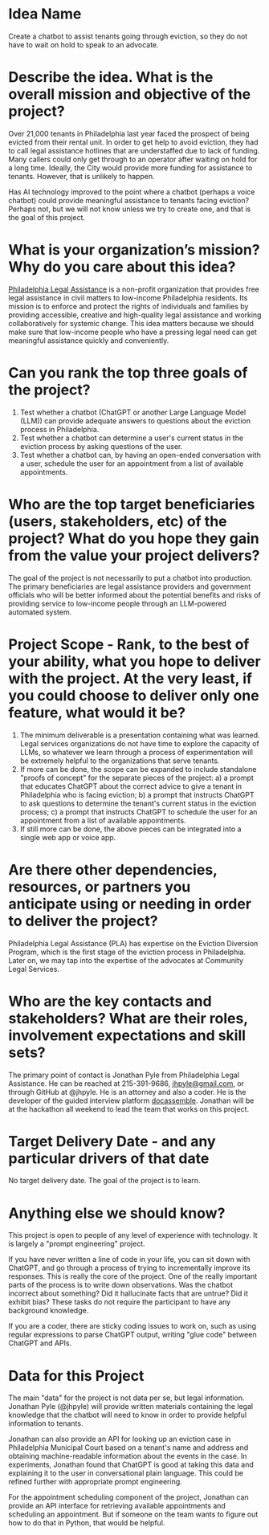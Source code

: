 # Idea Name

Create a chatbot to assist tenants going through eviction, so they do not have to wait on hold to speak to an advocate.

# Describe the idea. What is the overall mission and objective of the project? 

Over 21,000 tenants in Philadelphia last year faced the prospect of being evicted from their rental unit. In order to get help to avoid eviction, they had to call legal assistance hotlines that are understaffed due to lack of funding. Many callers could only get through to an operator after waiting on hold for a long time. Ideally, the City would provide more funding for assistance to tenants. However, that is unlikely to happen.

Has AI technology improved to the point where a chatbot (perhaps a voice chatbot) could provide meaningful assistance to tenants facing eviction? Perhaps not, but we will not know unless we try to create one, and that is the goal of this project.

# What is your organization’s mission? Why do you care about this idea? 

[Philadelphia Legal Assistance](https://github.com/philadelphialegalassistance) is a non-profit organization that provides free legal assistance in civil matters to low-income Philadelphia residents. Its mission is to enforce and protect the rights of individuals and families by providing accessible, creative and high-quality legal assistance and working collaboratively for systemic change. This idea matters because we should make sure that low-income people who have a pressing legal need can get meaningful assistance quickly and conveniently.

# Can you rank the top three goals of the project? 

1. Test whether a chatbot (ChatGPT or another Large Language Model (LLM)) can provide adequate answers to questions about the eviction process in Philadelphia.
2. Test whether a chatbot can determine a user's current status in the eviction process by asking questions of the user.
3. Test whether a chatbot can, by having an open-ended conversation with a user, schedule the user for an appointment from a list of available appointments.

# Who are the top target beneficiaries (users, stakeholders, etc) of the project? What do you hope they gain from the value your project delivers? 

The goal of the project is not necessarily to put a chatbot into production. The primary beneficiaries are legal assistance providers and government officials who will be better informed about the potential benefits and risks of providing service to low-income people through an LLM-powered automated system.

# Project Scope - Rank, to the best of your ability, what you hope to deliver with the project. At the very least, if you could choose to deliver only one feature, what would it be?

1. The minimum deliverable is a presentation containing what was learned. Legal services organizations do not have time to explore the capacity of LLMs, so whatever we learn through a process of experimentation will be extremely helpful to the organizations that serve tenants.
2. If more can be done, the scope can be expanded to include standalone "proofs of concept" for the separate pieces of the project: a) a prompt that educates ChatGPT about the correct advice to give a tenant in Philadelphia who is facing eviction; b) a prompt that instructs ChatGPT to ask questions to determine the tenant's current status in the eviction process; c) a prompt that instructs ChatGPT to schedule the user for an appointment from a list of available appointments.
3. If still more can be done, the above pieces can be integrated into a single web app or voice app.

# Are there other dependencies, resources, or partners you anticipate using or needing in order to deliver the project? 
Philadelphia Legal Assistance (PLA) has expertise on the Eviction Diversion Program, which is the first stage of the eviction process in Philadelphia. Later on, we may tap into the expertise of the advocates at Community Legal Services.

# Who are the key contacts and stakeholders? What are their roles, involvement expectations and skill sets? 
The primary point of contact is Jonathan Pyle from Philadelphia Legal Assistance. He can be reached at 215-391-9686, jhpyle@gmail.com, or through GitHub at @jhpyle. He is an attorney and also a coder. He is the developer of the guided interview platform [docassemble](https://github.com/jhpyle/docassemble). Jonathan will be at the hackathon all weekend to lead the team that works on this project.

# Target Delivery Date - and any particular drivers of that date
No target delivery date. The goal of the project is to learn.

# Anything else we should know? 
This project is open to people of any level of experience with technology. It is largely a "prompt engineering" project.

If you have never written a line of code in your life, you can sit down with ChatGPT, and go through a process of trying to incrementally improve its responses. This is really the core of the project. One of the really important parts of the process is to write down observations. Was the chatbot incorrect about something? Did it hallucinate facts that are untrue? Did it exhibit bias? These tasks do not require the participant to have any background knowledge.

If you are a coder, there are sticky coding issues to work on, such as using regular expressions to parse ChatGPT output, writing "glue code" between ChatGPT and APIs.

# Data for this Project
The main "data" for the project is not data per se, but legal information. Jonathan Pyle (@jhpyle) will provide written materials containing the legal knowledge that the chatbot will need to know in order to provide helpful information to tenants.

Jonathan can also provide an API for looking up an eviction case in Philadelphia Municipal Court based on a tenant's name and address and obtaining machine-readable information about the events in the case. In experiments, Jonathan found that ChatGPT is good at taking this data and explaining it to the user in conversational plain language. This could be refined further with appropriate prompt engineering.

For the appointment scheduling component of the project, Jonathan can provide an API interface for retrieving available appointments and scheduling an appointment. But if someone on the team wants to figure out how to do that in Python, that would be helpful. 
